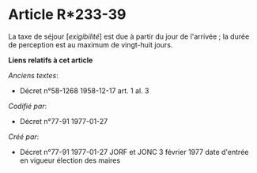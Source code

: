 # Article R*233-39

La taxe de séjour [*exigibilité*] est due à partir du jour de l'arrivée ; la durée de perception est au maximum de vingt-huit
jours.

**Liens relatifs à cet article**

_Anciens textes_:

  - Décret n°58-1268 1958-12-17 art. 1 al. 3

_Codifié par_:

  - Décret n°77-91 1977-01-27

_Créé par_:

  - Décret n°77-91 1977-01-27 JORF et JONC 3 février 1977 date d'entrée en vigueur élection des maires
